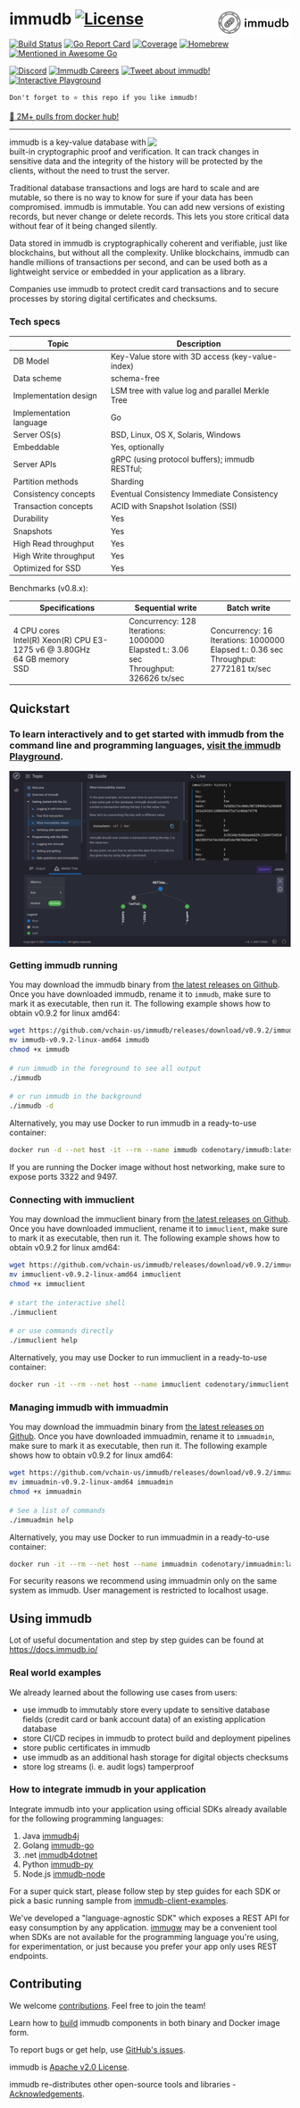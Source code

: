 <!--
---

title: "immudb"

custom_edit_url: https://github.com/codenotary/immudb/edit/master/README.md
---

-->

# immudb [![License](https://img.shields.io/github/license/codenotary/immudb)](LICENSE) <img align="right" src="img/Black%20logo%20-%20no%20background.png" height="47px" />

[![Build Status](https://travis-ci.com/codenotary/immudb.svg?branch=master)](https://travis-ci.com/codenotary/immudb)
[![Go Report Card](https://goreportcard.com/badge/github.com/codenotary/immudb)](https://goreportcard.com/report/github.com/codenotary/immudb)
[![Coverage](https://coveralls.io/repos/github/codenotary/immudb/badge.svg?branch=master)](https://coveralls.io/github/codenotary/immudb?branch=master)
[![Homebrew](https://img.shields.io/homebrew/v/immudb)](https://formulae.brew.sh/formula/immudb)
[![Mentioned in Awesome Go](https://awesome.re/mentioned-badge.svg)](https://github.com/avelino/awesome-go)

[![Discord](https://img.shields.io/discord/831257098368319569)](https://discord.gg/pZnR7QC6)
[![Immudb Careers](https://img.shields.io/badge/careers-We%20are%20hiring!-blue?style=flat)](https://immudb.io/careers/)
[![Tweet about
immudb!](https://img.shields.io/twitter/url/http/shields.io.svg?style=social&label=Tweet%20about%20immudb)](https://twitter.com/intent/tweet?text=immudb:%20lightweight,%20high-speed%20immutable%20database!&url=https://github.com/codenotary/immudb)
[![Interactive Playground](https://img.shields.io/badge/Playground-blue?style=flat)](https://play.codenotary.com/)

```
Don't forget to ⭐ this repo if you like immudb!
```

[:tada: 2M+ pulls from docker hub!](https://hub.docker.com/r/codenotary/immudb/tags)

---

<img align="right" src="img/immudb-mascot-small.png" width="256px"/>

immudb is a key-value database with built-in cryptographic proof and verification. It can track changes in sensitive data and the integrity of the history will be protected by the clients, without the need to trust the server.

Traditional database transactions and logs are hard to scale and are mutable, so there is no way to know for sure if your data has been compromised. immudb is immutable. You can add new versions of existing records, but never change or delete records. This lets you store critical data without fear of it being changed silently.

Data stored in immudb is cryptographically coherent and verifiable, just like blockchains, but without all the complexity. Unlike blockchains, immudb can handle millions of transactions per second, and can be used both as a lightweight service or embedded in your application as a library.

Companies use immudb to protect credit card transactions and to secure processes by storing digital certificates and checksums.

### Tech specs

| Topic                   | Description                                                   |
| ----------------------- | ------------------------------------------------------------- |
| DB Model                | Key-Value store with 3D access (key-value-index)              |
| Data scheme             | schema-free                                                   |
| Implementation design   | LSM tree with value log and parallel Merkle Tree              |
| Implementation language | Go                                                            |
| Server OS(s)            | BSD, Linux, OS X, Solaris, Windows                            |
| Embeddable              | Yes, optionally                                               |
| Server APIs             | gRPC (using protocol buffers); immudb RESTful;                |
| Partition methods       | Sharding                                                      |
| Consistency concepts    | Eventual Consistency Immediate Consistency                    |
| Transaction concepts    | ACID with Snapshot Isolation (SSI)                            |
| Durability              | Yes                                                           |
| Snapshots               | Yes                                                           |
| High Read throughput    | Yes                                                           |
| High Write throughput   | Yes                                                           |
| Optimized for SSD       | Yes                                                           |

Benchmarks (v0.8.x):

| Specifications | Sequential write | Batch write |
| --- | --- | --- |
| 4 CPU cores <br> Intel(R) Xeon(R) CPU E3-1275 v6 @ 3.80GHz <br> 64 GB memory <br> SSD | Concurrency: 128 <br> Iterations: 1000000 <br> Elapsted t.: 3.06 sec <br> Throughput: 326626 tx/sec | Concurrency: 16 <br> Iterations: 1000000 <br> Elapsed t.: 0.36 sec <br> Throughput: 2772181 tx/sec |

## Quickstart

### To learn interactively and to get started with immudb from the command line and programming languages, [visit the immudb Playground](https://play.codenotary.com).

<div style="display: flex; justify-content: center">
<img src="img/playground2.png"/>
</div>

### Getting immudb running

You may download the immudb binary from [the latest releases on Github](https://github.com/codenotary/immudb/releases/latest). Once you have downloaded immudb, rename it to `immudb`, make sure to mark it as executable, then run it. The following example shows how to obtain v0.9.2 for linux amd64:

```bash
wget https://github.com/vchain-us/immudb/releases/download/v0.9.2/immudb-v0.9.2-linux-amd64
mv immudb-v0.9.2-linux-amd64 immudb
chmod +x immudb

# run immudb in the foreground to see all output
./immudb

# or run immudb in the background
./immudb -d
```

Alternatively, you may use Docker to run immudb in a ready-to-use container:

```bash
docker run -d --net host -it --rm --name immudb codenotary/immudb:latest
```

If you are running the Docker image without host networking, make sure to expose ports 3322 and 9497.

### Connecting with immuclient

You may download the immuclient binary from [the latest releases on Github](https://github.com/codenotary/immudb/releases/latest). Once you have downloaded immuclient, rename it to `immuclient`, make sure to mark it as executable, then run it. The following example shows how to obtain v0.9.2 for linux amd64:

```bash
wget https://github.com/vchain-us/immudb/releases/download/v0.9.2/immuclient-v0.9.2-linux-amd64
mv immuclient-v0.9.2-linux-amd64 immuclient
chmod +x immuclient

# start the interactive shell
./immuclient

# or use commands directly
./immuclient help
```

Alternatively, you may use Docker to run immuclient in a ready-to-use container:

```bash
docker run -it --rm --net host --name immuclient codenotary/immuclient:latest
```

### Managing immudb with immuadmin

You may download the immuadmin binary from [the latest releases on Github](https://github.com/codenotary/immudb/releases/latest). Once you have downloaded immuadmin, rename it to `immuadmin`, make sure to mark it as executable, then run it. The following example shows how to obtain v0.9.2 for linux amd64:

```bash
wget https://github.com/vchain-us/immudb/releases/download/v0.9.2/immuadmin-v0.9.2-linux-amd64
mv immuadmin-v0.9.2-linux-amd64 immuadmin
chmod +x immuadmin

# See a list of commands
./immuadmin help
```

Alternatively, you may use Docker to run immuadmin in a ready-to-use container:

```bash
docker run -it --rm --net host --name immuadmin codenotary/immuadmin:latest <command>
```

For security reasons we recommend using immuadmin only on the same system as immudb. User management is restricted to localhost usage.

## Using immudb

Lot of useful documentation and step by step guides can be found at https://docs.immudb.io/

### Real world examples

We already learned about the following use cases from users:

- use immudb to immutably store every update to sensitive database fields (credit card or bank account data) of an existing application database
- store CI/CD recipes in immudb to protect build and deployment pipelines
- store public certificates in immudb
- use immudb as an additional hash storage for digital objects checksums
- store log streams (i. e. audit logs) tamperproof

### How to integrate immudb in your application

Integrate immudb into your application using official SDKs already available for the following programming languages:

1. Java [immudb4j](https://github.com/codenotary/immudb4j)
2. Golang [immudb-go](https://docs.immudb.io/immudb/golang.html)
3. .net [immudb4dotnet](https://github.com/codenotary/immudb4dotnet)
4. Python [immudb-py](https://github.com/codenotary/immudb-py)
5. Node.js [immudb-node](https://github.com/codenotary/immudb-node)

For a super quick start, please follow step by step guides for each SDK or pick a basic running sample from [immudb-client-examples](https://github.com/codenotary/immudb-client-examples).

We've developed a "language-agnostic SDK" which exposes a REST API for easy consumption by any application.
[immugw](https://github.com/codenotary/immugw) may be a convenient tool when SDKs are not available for the
programming language you're using, for experimentation, or just because you prefer your app only uses REST endpoints.



## Contributing

We welcome [contributions](CONTRIBUTING.md). Feel free to join the team!

Learn how to [build](BUILD.md) immudb components in both binary and Docker image form.

To report bugs or get help, use [GitHub's issues](https://github.com/codenotary/immudb/issues).

immudb is [Apache v2.0 License](LICENSE).

immudb re-distributes other open-source tools and libraries - [Acknowledgements](ACKNOWLEDGEMENTS.md).

